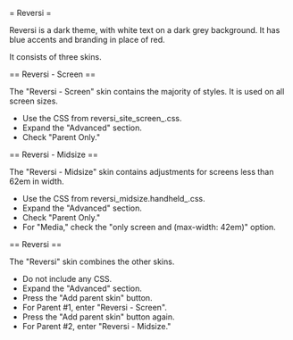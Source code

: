 = Reversi =

Reversi is a dark theme, with white text on a dark grey background. It has blue
accents and branding in place of red.

It consists of three skins.

== Reversi - Screen ==

The "Reversi - Screen" skin contains the majority of styles. It is used on all
screen sizes.

* Use the CSS from reversi_site_screen_.css.
* Expand the "Advanced" section.
* Check "Parent Only."

== Reversi - Midsize ==

The "Reversi - Midsize" skin contains adjustments for screens less than
62em in width.

* Use the CSS from reversi_midsize.handheld_.css.
* Expand the "Advanced" section.
* Check "Parent Only."
* For "Media," check the "only screen and (max-width: 42em)" option.

== Reversi ==

The "Reversi" skin combines the other skins.

* Do not include any CSS.
* Expand the "Advanced" section.
* Press the "Add parent skin" button.
* For Parent #1, enter "Reversi - Screen".
* Press the "Add parent skin" button again.
* For Parent #2, enter "Reversi - Midsize."
